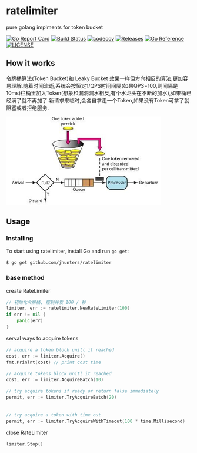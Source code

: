 # ratelimiter
pure golang implments for token bucket



[![Go Report Card](https://goreportcard.com/badge/github.com/jhunters/ratelimiter?style=flat-square)](https://goreportcard.com/report/github.com/jhunters/ratelimiter)
[![Build Status](https://travis-ci.com/jhunters/ratelimiter.svg?branch=main&status=started)](https://travis-ci.com/jhunters/ratelimiter)
[![codecov](https://codecov.io/gh/jhunters/ratelimiter/branch/main/graph/badge.svg?token=ATQhFv91YP)](https://codecov.io/gh/jhunters/ratelimiter)
[![Releases](https://img.shields.io/github/release/jhunters/ratelimiter/all.svg?style=flat-square)](https://github.com/jhunters/ratelimiter/releases)
[![Go Reference](https://golang.com.cn/badge/github.com/jhunters/ratelimiter.svg)](https://golang.com.cn/github.com/jhunters/ratelimiter)
[![LICENSE](https://img.shields.io/github/license/jhunters/ratelimiter.svg?style=flat-square)](https://github.com/jhunters/ratelimiter/blob/master/LICENSE)

## How it works

令牌桶算法(Token Bucket)和 Leaky Bucket 效果一样但方向相反的算法,更加容易理解.随着时间流逝,系统会按恒定1/QPS时间间隔(如果QPS=100,则间隔是10ms)往桶里加入Token(想象和漏洞漏水相反,有个水龙头在不断的加水),如果桶已经满了就不再加了.新请求来临时,会各自拿走一个Token,如果没有Token可拿了就阻塞或者拒绝服务.

![tokenbucket.jpg](tokenbucket.jpg)

## Usage
### Installing 

To start using ratelimiter, install Go and run `go get`:

```sh
$ go get github.com/jhunters/ratelimiter
```

### base method

create RateLimiter

```go
// 初始化令牌桶, 控制并发 100 / 秒
limiter, err := ratelimiter.NewRateLimiter(100)
if err != nil {
    panic(err)
}

```

serval ways to acquire tokens

```go
// acquire a token block unitl it reached
cost, err := limiter.Acquire()
fmt.Prinlnt(cost) // print cost time

```

```go
// acquire tokens block unitl it reached
cost, err := limiter.AcquireBatch(10)
```

```go
// try acquire tokens if ready or return false immediately
permit, err := limiter.TryAcquireBatch(20)
```

```go

// try acquire a token with time out
permit, err := limiter.TryAcquireWithTimeout(100 * time.Millisecond)

```

close RateLimiter

```go
limiter.Stop()
```